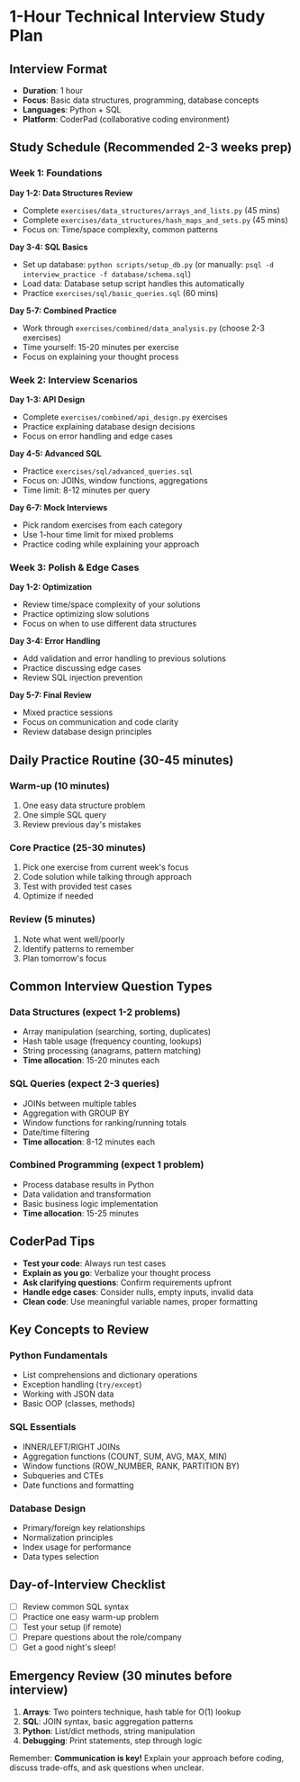 # 1-Hour Technical Interview Study Plan

## Interview Format
- **Duration**: 1 hour
- **Focus**: Basic data structures, programming, database concepts
- **Languages**: Python + SQL
- **Platform**: CoderPad (collaborative coding environment)

## Study Schedule (Recommended 2-3 weeks prep)

### Week 1: Foundations
**Day 1-2: Data Structures Review**
- Complete `exercises/data_structures/arrays_and_lists.py` (45 mins)
- Complete `exercises/data_structures/hash_maps_and_sets.py` (45 mins)
- Focus on: Time/space complexity, common patterns

**Day 3-4: SQL Basics**
- Set up database: `python scripts/setup_db.py` (or manually: `psql -d interview_practice -f database/schema.sql`)
- Load data: Database setup script handles this automatically
- Practice `exercises/sql/basic_queries.sql` (60 mins)

**Day 5-7: Combined Practice**
- Work through `exercises/combined/data_analysis.py` (choose 2-3 exercises)
- Time yourself: 15-20 minutes per exercise
- Focus on explaining your thought process

### Week 2: Interview Scenarios
**Day 1-3: API Design**
- Complete `exercises/combined/api_design.py` exercises
- Practice explaining database design decisions
- Focus on error handling and edge cases

**Day 4-5: Advanced SQL**
- Practice `exercises/sql/advanced_queries.sql`
- Focus on: JOINs, window functions, aggregations
- Time limit: 8-12 minutes per query

**Day 6-7: Mock Interviews**
- Pick random exercises from each category
- Use 1-hour time limit for mixed problems
- Practice coding while explaining your approach

### Week 3: Polish & Edge Cases
**Day 1-2: Optimization**
- Review time/space complexity of your solutions
- Practice optimizing slow solutions
- Focus on when to use different data structures

**Day 3-4: Error Handling**
- Add validation and error handling to previous solutions
- Practice discussing edge cases
- Review SQL injection prevention

**Day 5-7: Final Review**
- Mixed practice sessions
- Focus on communication and code clarity
- Review database design principles

## Daily Practice Routine (30-45 minutes)

### Warm-up (10 minutes)
1. One easy data structure problem
2. One simple SQL query
3. Review previous day's mistakes

### Core Practice (25-30 minutes)
1. Pick one exercise from current week's focus
2. Code solution while talking through approach
3. Test with provided test cases
4. Optimize if needed

### Review (5 minutes)
1. Note what went well/poorly
2. Identify patterns to remember
3. Plan tomorrow's focus

## Common Interview Question Types

### Data Structures (expect 1-2 problems)
- Array manipulation (searching, sorting, duplicates)
- Hash table usage (frequency counting, lookups)
- String processing (anagrams, pattern matching)
- **Time allocation**: 15-20 minutes each

### SQL Queries (expect 2-3 queries)
- JOINs between multiple tables
- Aggregation with GROUP BY
- Window functions for ranking/running totals  
- Date/time filtering
- **Time allocation**: 8-12 minutes each

### Combined Programming (expect 1 problem)
- Process database results in Python
- Data validation and transformation
- Basic business logic implementation
- **Time allocation**: 15-25 minutes

## CoderPad Tips
- **Test your code**: Always run test cases
- **Explain as you go**: Verbalize your thought process
- **Ask clarifying questions**: Confirm requirements upfront
- **Handle edge cases**: Consider nulls, empty inputs, invalid data
- **Clean code**: Use meaningful variable names, proper formatting

## Key Concepts to Review

### Python Fundamentals
- List comprehensions and dictionary operations
- Exception handling (`try/except`)
- Working with JSON data
- Basic OOP (classes, methods)

### SQL Essentials
- INNER/LEFT/RIGHT JOINs
- Aggregation functions (COUNT, SUM, AVG, MAX, MIN)
- Window functions (ROW_NUMBER, RANK, PARTITION BY)
- Subqueries and CTEs
- Date functions and formatting

### Database Design
- Primary/foreign key relationships
- Normalization principles
- Index usage for performance
- Data types selection

## Day-of-Interview Checklist
- [ ] Review common SQL syntax
- [ ] Practice one easy warm-up problem
- [ ] Test your setup (if remote)
- [ ] Prepare questions about the role/company
- [ ] Get a good night's sleep!

## Emergency Review (30 minutes before interview)
1. **Arrays**: Two pointers technique, hash table for O(1) lookup
2. **SQL**: JOIN syntax, basic aggregation patterns
3. **Python**: List/dict methods, string manipulation
4. **Debugging**: Print statements, step through logic

Remember: **Communication is key!** Explain your approach before coding, discuss trade-offs, and ask questions when unclear.